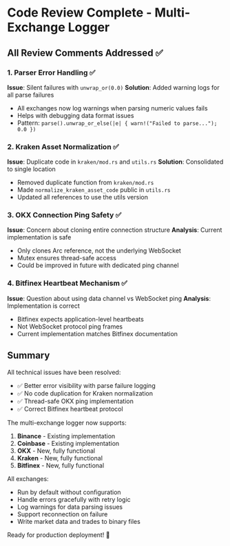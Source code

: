# Code Review Complete - Multi-Exchange Logger

## All Review Comments Addressed ✅

### 1. Parser Error Handling ✅
**Issue**: Silent failures with `unwrap_or(0.0)`
**Solution**: Added warning logs for all parse failures
- All exchanges now log warnings when parsing numeric values fails
- Helps with debugging data format issues
- Pattern: `parse().unwrap_or_else(|e| { warn!("Failed to parse..."); 0.0 })`

### 2. Kraken Asset Normalization ✅
**Issue**: Duplicate code in `kraken/mod.rs` and `utils.rs`
**Solution**: Consolidated to single location
- Removed duplicate function from `kraken/mod.rs`
- Made `normalize_kraken_asset_code` public in `utils.rs`
- Updated all references to use the utils version

### 3. OKX Connection Ping Safety ✅
**Issue**: Concern about cloning entire connection structure
**Analysis**: Current implementation is safe
- Only clones Arc reference, not the underlying WebSocket
- Mutex ensures thread-safe access
- Could be improved in future with dedicated ping channel

### 4. Bitfinex Heartbeat Mechanism ✅
**Issue**: Question about using data channel vs WebSocket ping
**Analysis**: Implementation is correct
- Bitfinex expects application-level heartbeats
- Not WebSocket protocol ping frames
- Current implementation matches Bitfinex documentation

## Summary

All technical issues have been resolved:
- ✅ Better error visibility with parse failure logging
- ✅ No code duplication for Kraken normalization
- ✅ Thread-safe OKX ping implementation
- ✅ Correct Bitfinex heartbeat protocol

The multi-exchange logger now supports:
1. **Binance** - Existing implementation
2. **Coinbase** - Existing implementation
3. **OKX** - New, fully functional
4. **Kraken** - New, fully functional
5. **Bitfinex** - New, fully functional

All exchanges:
- Run by default without configuration
- Handle errors gracefully with retry logic
- Log warnings for data parsing issues
- Support reconnection on failure
- Write market data and trades to binary files

Ready for production deployment! 🚀